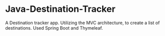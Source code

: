 # Java-Destination-Tracker
A Destination tracker app. Utilizing the MVC architecture, to create a list of destinations. Used Spring Boot and Thymeleaf.
